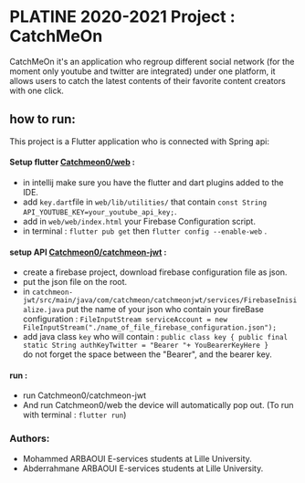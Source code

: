 # PLATINE 2020-2021 Project  : CatchMeOn

 CatchMeOn it's an  application who regroup different social network (for the moment only youtube and twitter are integrated) under one platform,
 it allows  users  to catch the latest contents of their favorite content creators with one click.
## how to run:

This project is a Flutter application who is connected with Spring api:

#### Setup flutter  [Catchmeon0/web](https://github.com/Catchmeon0/web)  :
  *  in intellij make sure you have the flutter and dart plugins added to the IDE.
  *  add  `key.dart`file in `web/lib/utilities/` that contain `const String API_YOUTUBE_KEY=your_youtube_api_key;`.
  *  add in  `web/web/index.html`  your  Firebase Configuration  script.
  *  in terminal  : `flutter pub get`  then `flutter config --enable-web` .
#### setup API [Catchmeon0/catchmeon-jwt](https://github.com/Catchmeon0/catchmeon-jwt) :
  * create a firebase project, download firebase configuration file as json.
  * put the json file on the root.
  * in `catchmeon-jwt/src/main/java/com/catchmeon/catchmeonjwt/services/FirebaseInisialize.java` put the name of your json who contain  your fireBase configuration  : `FileInputStream serviceAccount = new FileInputStream("./name_of_file_firebase_configuration.json");`
  * add java class `key` who will contain  :
`public class key {
    public final static String authKeyTwitter = "Bearer "+ YouBearerKeyHere }`  
  do not forget the space between the "Bearer", and the bearer key.
    
#### run : 
* run Catchmeon0/catchmeon-jwt
* And run Catchmeon0/web  the device will automatically pop out. (To run with terminal : `flutter run`)



### Authors:
* Mohammed ARBAOUI E-services students at Lille University.
* Abderrahmane ARBAOUI   E-services students at Lille University.

